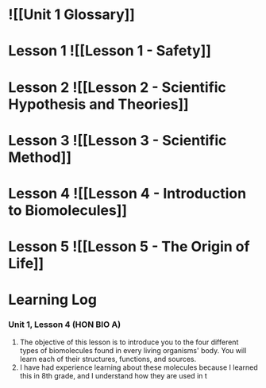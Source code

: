 # ![[Unit 1 Glossary]]

# Lesson 1 ![[Lesson 1 - Safety]]

# Lesson 2 ![[Lesson 2 - Scientific Hypothesis and Theories]]

# Lesson 3 ![[Lesson 3 - Scientific Method]]

# Lesson 4 ![[Lesson 4 - Introduction to Biomolecules]]

# Lesson 5 ![[Lesson 5 - The Origin of Life]]
# Learning Log
### Unit 1, Lesson 4 (HON BIO A)

1. The objective of this lesson is to introduce you to the four different types of biomolecules found in every living organisms' body. You will learn each of their structures, functions, and sources.
2. I have had experience learning about these molecules because I learned this in 8th grade, and I understand how they are used in t